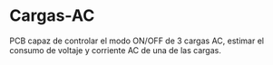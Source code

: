 # Cargas-AC
PCB capaz de controlar el modo ON/OFF de 3 cargas AC, estimar el consumo de voltaje y corriente AC de una de las cargas.

